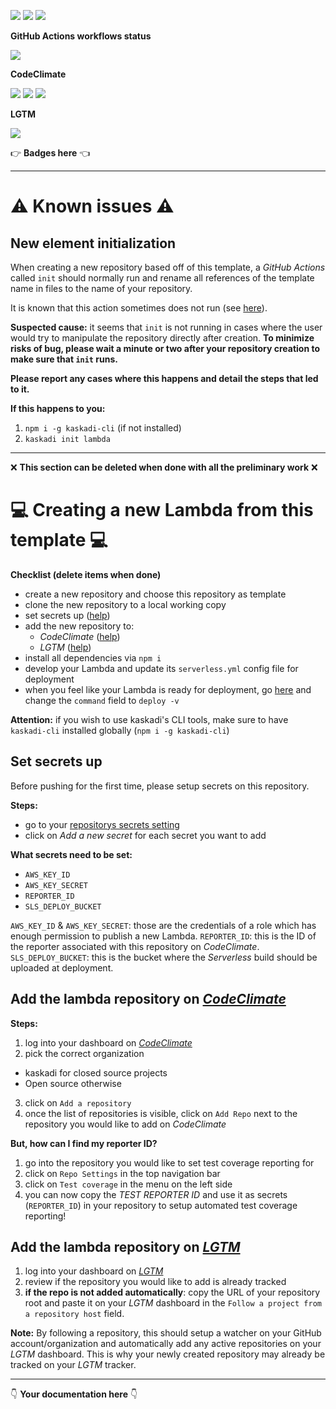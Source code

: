 ![](https://img.shields.io/github/package-json/v/kaskadi/kaskadi-stock-update-lambda)
![](https://img.shields.io/badge/code--style-standard-blue)
![](https://img.shields.io/github/license/kaskadi/kaskadi-stock-update-lambda?color=blue)

**GitHub Actions workflows status**

![](https://img.shields.io/github/workflow/status/kaskadi/kaskadi-stock-update-lambda/deploy?label=deployed&logo=Amazon%20AWS)
<!-- Only for branches which are not release/** or master -->
<!-- ![](https://img.shields.io/github/workflow/status/kaskadi/kaskadi-stock-update-lambda/syntax-test?label=syntax-test&logo=serverless) -->

**CodeClimate**

[![](https://img.shields.io/codeclimate/maintainability/kaskadi/kaskadi-stock-update-lambda?label=maintainability&logo=Code%20Climate)](https://codeclimate.com/github/kaskadi/kaskadi-stock-update-lambda)
[![](https://img.shields.io/codeclimate/tech-debt/kaskadi/kaskadi-stock-update-lambda?label=technical%20debt&logo=Code%20Climate)](https://codeclimate.com/github/kaskadi/kaskadi-stock-update-lambda)
[![](https://img.shields.io/codeclimate/coverage/kaskadi/kaskadi-stock-update-lambda?label=test%20coverage&logo=Code%20Climate)](https://codeclimate.com/github/kaskadi/kaskadi-stock-update-lambda)

**LGTM**

[![](https://img.shields.io/lgtm/grade/javascript/github/kaskadi/kaskadi-stock-update-lambda?label=code%20quality&logo=LGTM)](https://lgtm.com/projects/g/kaskadi/kaskadi-stock-update-lambda/?mode=list&logo=LGTM)

:point_right: **Badges here** :point_left:

****

# :warning: Known issues :warning:

## New element initialization

When creating a new repository based off of this template, a _GitHub Actions_ called `init` should normally run and rename all references of the template name in files to the name of your repository.

It is known that this action sometimes does not run (see [here](https://github.com/kaskadi/template-kaskadi-element/issues/17)).

**Suspected cause:** it seems that `init` is not running in cases where the user would try to manipulate the repository directly after creation. **To minimize risks of bug, please wait a minute or two after your repository creation to make sure that `init` runs.**

**Please report any cases where this happens and detail the steps that led to it.**

**If this happens to you:**
1. `npm i -g kaskadi-cli` (if not installed)
2. `kaskadi init lambda`

****

❌ **This section can be deleted when done with all the preliminary work** ❌

# :computer: Creating a new Lambda from this template :computer:

**Checklist (delete items when done)**
- create a new repository and choose this repository as template
- clone the new repository to a local working copy
- set secrets up ([help](#Set-secrets-up))
- add the new repository to:
  - _CodeClimate_ ([help](#Add-the-lambda-repository-on-CodeClimate))
  - _LGTM_ ([help](#Add-the-lambda-repository-on-LGTM))
- install all dependencies via `npm i`
- develop your Lambda and update its `serverless.yml` config file for deployment
- when you feel like your Lambda is ready for deployment, go [here](./.github/workflows/deploy.yml) and change the `command` field to `deploy -v`

**Attention:** if you wish to use kaskadi's CLI tools, make sure to have `kaskadi-cli` installed globally (`npm i -g kaskadi-cli`)

## Set secrets up

Before pushing for the first time, please setup secrets on this repository.

**Steps:**
- go to your [repositorys secrets setting](../../settings/secrets)
- click on _Add a new secret_ for each secret you want to add

**What secrets need to be set:**
- `AWS_KEY_ID`
- `AWS_KEY_SECRET`
- `REPORTER_ID`
- `SLS_DEPLOY_BUCKET`

`AWS_KEY_ID` & `AWS_KEY_SECRET`: those are the credentials of a role which has enough permission to publish a new Lambda.
`REPORTER_ID`: this is the ID of the reporter associated with this repository on _CodeClimate_.
`SLS_DEPLOY_BUCKET`: this is the bucket where the _Serverless_ build should be uploaded at deployment.

## Add the lambda repository on [_CodeClimate_](https://codeclimate.com)

**Steps:**
1. log into your dashboard on [_CodeClimate_](https://codeclimate.com/dashboard)
2. pick the correct organization
  - kaskadi for closed source projects
  - Open source otherwise
3. click on `Add a repository`
4. once the list of repositories is visible, click on `Add Repo` next to the repository you would like to add on _CodeClimate_

**But, how can I find my reporter ID?**

1. go into the repository you would like to set test coverage reporting for
2. click on `Repo Settings` in the top navigation bar
3. click on `Test coverage` in the menu on the left side
4. you can now copy the _TEST REPORTER ID_ and use it as secrets (`REPORTER_ID`) in your repository to setup automated test coverage reporting!

## Add the lambda repository on [_LGTM_](https://lgtm.com)

1. log into your dashboard on [_LGTM_](https://lgtm.com/dashboard)
2. review if the repository you would like to add is already tracked
3. **if the repo is not added automatically**: copy the URL of your repository root and paste it on your _LGTM_ dashboard in the `Follow a project from a repository host` field.

**Note:** By following a repository, this should setup a watcher on your GitHub account/organization and automatically add any active repositories on your _LGTM_ dashboard. This is why your newly created repository may already be tracked on your _LGTM_ tracker.

****

:point_down: **Your documentation here** :point_down:
